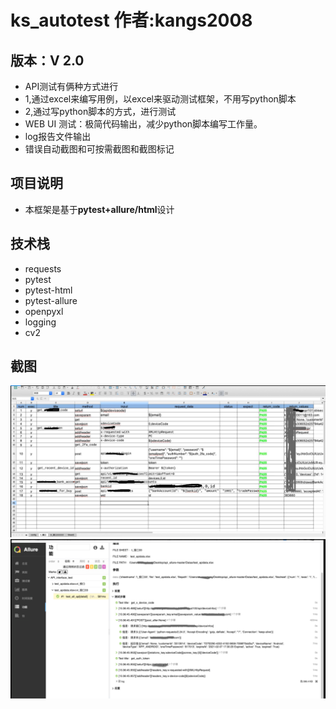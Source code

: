 # ks_autotest         作者:kangs2008

## 版本：V 2.0
- API测试有俩种方式进行
- 1,通过excel来编写用例，以excel来驱动测试框架，不用写python脚本
- 2,通过写python脚本的方式，进行测试
- WEB UI 测试：极简代码输出，减少python脚本编写工作量。
- log报告文件输出
- 错误自动截图和可按需截图和截图标记

## 项目说明
- 本框架是基于**pytest+allure/html**设计

## 技术栈
- requests
- pytest
- pytest-html
- pytest-allure
- openpyxl
- logging
- cv2

## 截图
![allure1 report](./Sn.png "Sn.png")
![allure2 report](./Sn2.png "Sn2.png")
